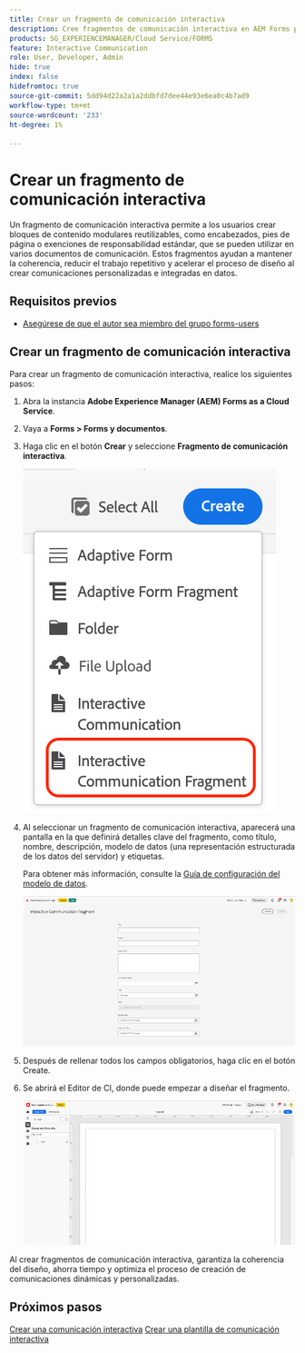 ```yaml
---
title: Crear un fragmento de comunicación interactiva
description: Cree fragmentos de comunicación interactiva en AEM Forms para crear bloques de contenido modulares y reutilizables que garanticen la coherencia, ahorren tiempo y admitan comunicaciones personalizadas basadas en datos.
products: SG_EXPERIENCEMANAGER/Cloud Service/FORMS
feature: Interactive Communication
role: User, Developer, Admin
hide: true
index: false
hidefromtoc: true
source-git-commit: 5dd94d22a2a1a2ddbfd7dee44e93e6ea0c4b7ad9
workflow-type: tm+mt
source-wordcount: '233'
ht-degree: 1%

---
```



# Crear un fragmento de comunicación interactiva

Un fragmento de comunicación interactiva permite a los usuarios crear bloques de contenido modulares reutilizables, como encabezados, pies de página o exenciones de responsabilidad estándar, que se pueden utilizar en varios documentos de comunicación. Estos fragmentos ayudan a mantener la coherencia, reducir el trabajo repetitivo y acelerar el proceso de diseño al crear comunicaciones personalizadas e integradas en datos.

## Requisitos previos

* [Asegúrese de que el autor sea miembro del grupo forms-users](/help/forms/setup-forms-cloud-service.md#configure-users)

## Crear un fragmento de comunicación interactiva

Para crear un fragmento de comunicación interactiva, realice los siguientes pasos:

1. Abra la instancia **Adobe Experience Manager (AEM) Forms as a Cloud Service**.
1. Vaya a **Forms > Forms y documentos**.
1. Haga clic en el botón **Crear** y seleccione **Fragmento de comunicación interactiva**.

   ![Buscar documento CI](/help/forms/interactive-communication/assets/fragment.png)

1. Al seleccionar un fragmento de comunicación interactiva, aparecerá una pantalla en la que definirá detalles clave del fragmento, como título, nombre, descripción, modelo de datos (una representación estructurada de los datos del servidor) y etiquetas.

   Para obtener más información, consulte la [Guía de configuración del modelo de datos](https://experienceleague.adobe.com/es/docs/experience-manager-cloud-service/content/forms/integrate/use-form-data-model/create-form-data-models).

   ![Buscar documento CI](/help/forms/interactive-communication/assets/createfrgmnt.png)

1. Después de rellenar todos los campos obligatorios, haga clic en el botón Create.
1. Se abrirá el Editor de CI, donde puede empezar a diseñar el fragmento.

   ![Buscar documento CI](/help/forms/interactive-communication/assets/frgmntui.png)

Al crear fragmentos de comunicación interactiva, garantiza la coherencia del diseño, ahorra tiempo y optimiza el proceso de creación de comunicaciones dinámicas y personalizadas.

## Próximos pasos

[Crear una comunicación interactiva](/help/forms/interactive-communication/create-interactive-communication.md)
[Crear una plantilla de comunicación interactiva](/help/forms/interactive-communication/create-interactive-communication-template.md)
